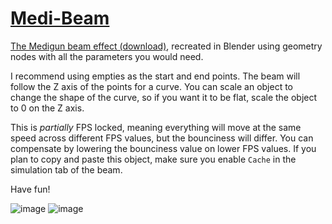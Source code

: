# [Medi-Beam](https://github.com/hisprofile/blenderstuff/raw/main/Creations/blends/Medi-Beam%20Effect.blend)
[The Medigun beam effect (download)](https://github.com/hisprofile/blenderstuff/raw/main/Creations/blends/Medi-Beam%20Effect.blend), recreated in Blender using geometry nodes with all the parameters you would need. 

I recommend using empties as the start and end points. The beam will follow the Z axis of the points for a curve. You can scale an object to change the shape of the curve, so if you want it to be flat, scale the object to 0 on the Z axis. 

This is *partially* FPS locked, meaning everything will move at the same speed across different FPS values, but the bounciness will differ. You can compensate by lowering the bounciness value on lower FPS values. If you plan to copy and paste this object, make sure you enable `Cache` in the simulation tab of the beam.

Have fun!

![image](https://github.com/hisprofile/blenderstuff/assets/41131633/3fbdb09e-bc03-4ae8-9417-5f8bf7c6f8e4)
![image](https://github.com/hisprofile/blenderstuff/assets/41131633/4c4fd61c-175f-4f20-ade7-86edb32ad592)
